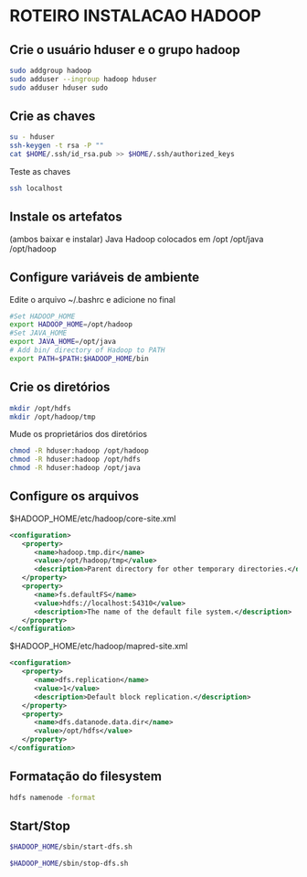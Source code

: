 # ROTEIRO INSTALACAO HADOOP

## Crie o usuário hduser e o grupo hadoop

```bash
sudo addgroup hadoop
sudo adduser --ingroup hadoop hduser
sudo adduser hduser sudo
```


## Crie as chaves

```bash
su - hduser
ssh-keygen -t rsa -P ""
cat $HOME/.ssh/id_rsa.pub >> $HOME/.ssh/authorized_keys
```

Teste as chaves

```bash
ssh localhost
```


## Instale os artefatos
  (ambos baixar e instalar)
  Java
  Hadoop
  colocados em /opt
    /opt/java
	/opt/hadoop

## Configure variáveis de ambiente

Edite o arquivo ~/.bashrc e adicione no final

```bash
#Set HADOOP_HOME
export HADOOP_HOME=/opt/hadoop
#Set JAVA_HOME
export JAVA_HOME=/opt/java
# Add bin/ directory of Hadoop to PATH
export PATH=$PATH:$HADOOP_HOME/bin
```

## Crie os diretórios

```bash
mkdir /opt/hdfs
mkdir /opt/hadoop/tmp
```

Mude os proprietários dos diretórios

```bash
chmod -R hduser:hadoop /opt/hadoop
chmod -R hduser:hadoop /opt/hdfs
chmod -R hduser:hadoop /opt/java
```

## Configure os arquivos

$HADOOP_HOME/etc/hadoop/core-site.xml
```xml
<configuration>
   <property>
      <name>hadoop.tmp.dir</name>
      <value>/opt/hadoop/tmp</value>
      <description>Parent directory for other temporary directories.</description>
   </property>
   <property>
      <name>fs.defaultFS</name>
      <value>hdfs://localhost:54310</value>
      <description>The name of the default file system.</description>
   </property>
</configuration>
```

$HADOOP_HOME/etc/hadoop/mapred-site.xml

```xml
<configuration>
   <property>
      <name>dfs.replication</name>
      <value>1</value>
      <description>Default block replication.</description>
   </property>
   <property>
      <name>dfs.datanode.data.dir</name>
      <value>/opt/hdfs</value>
   </property>
</configuration>
```

## Formatação do filesystem

```bash
hdfs namenode -format
```

## Start/Stop

```bash
$HADOOP_HOME/sbin/start-dfs.sh
```

```bash
$HADOOP_HOME/sbin/stop-dfs.sh
```




